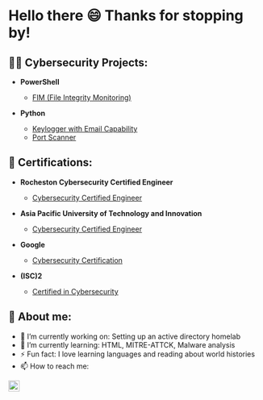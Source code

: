 <h1>Hello there 😄 Thanks for stopping by! </h1>

<h2>👨‍💻 Cybersecurity Projects:</h2>

- <b>PowerShell</b>
  - [FIM (File Integrity Monitoring)](https://github.com/syaisalam/File-integrity-monitoring)

- <b>Python</b>
  - [Keylogger with Email Capability](https://github.com/syaisalam/Keylogger_withemail)
  - [Port Scanner](https://github.com/syaisalam/Portscanner)
    
<h2>🥇 Certifications:</h2>

- <b>Rocheston Cybersecurity Certified Engineer</b>
  - [Cybersecurity Certified Engineer](https://www.credly.com/badges/2729fef9-ecbe-4c50-8e8a-03de5084c474/public_url)

- <b>Asia Pacific University of Technology and Innovation</b>
  - [Cybersecurity Certified Engineer](https://www.credly.com/badges/feefa6d3-030d-4c01-b1e6-11eed4e3f7c3/public_url)
    
- <b>Google</b>
  - [Cybersecurity Certification](https://www.credly.com/badges/feefa6d3-030d-4c01-b1e6-11eed4e3f7c3/public_url)
  
- <b>(ISC)2</b>
  - [Certified in Cybersecurity](https://www.credly.com/badges/b37fadb6-1bc8-410b-8760-84ecbf7bce8b/public_url)


<h2> 💬 About me:</h2>

- 🔭 I’m currently working on: Setting up an active directory homelab
- 🌱 I’m currently learning: HTML, MITRE-ATTCK, Malware analysis
- ⚡ Fun fact: I love learning languages and reading about world histories
- 📫 How to reach me:

[<img align="left" alt="JoshMadakor | LinkedIn" width="22px" src="https://cdn.jsdelivr.net/npm/simple-icons@v3/icons/linkedin.svg" />][linkedin]

[linkedin]: https://linkedin.com/in/syairah-salam

<!--
Here are some ideas to get you started:

- 🔭 I’m currently working on ...
- 🌱 I’m currently learning ...
- 👯 I’m looking to collaborate on ...
- 🤔 I’m looking for help with ...
- 💬 Ask me about ...
- 📫 How to reach me: ...
- 😄 Pronouns: ...
- ⚡ Fun fact: ...
-->

